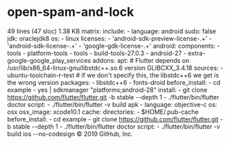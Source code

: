 # open-spam-and-lock
49 lines (47 sloc)  1.38 KB matrix:   include:     - language: android       sudo: false       jdk: oraclejdk8       os:         - linux       licenses:         - 'android-sdk-preview-license-.+'         - 'android-sdk-license-.+'         - 'google-gdk-license-.+'       android:         components:           - tools           - platform-tools           - tools           - build-tools-27.0.3           - android-27           - extra-google-google_play_services       addons:         apt:           # Flutter depends on /usr/lib/x86_64-linux-gnu/libstdc++.so.6 version GLIBCXX_3.4.18           sources:             - ubuntu-toolchain-r-test # if we don't specify this, the libstdc++6 we get is the wrong version           packages:             - libstdc++6             - fonts-droid       before_install:         - cd example         - yes | sdkmanager "platforms;android-28"       install:         - git clone https://github.com/flutter/flutter.git -b stable --depth 1         - ./flutter/bin/flutter doctor       script:         - ./flutter/bin/flutter -v build apk      - language: objective-c       os: osx       osx_image: xcode10.1       cache:         directories:           - $HOME/.pub-cache       before_install:         - cd example         - git clone https://github.com/flutter/flutter.git -b stable --depth 1         - ./flutter/bin/flutter doctor       script:         - ./flutter/bin/flutter -v build ios --no-codesign © 2019 GitHub, Inc.
